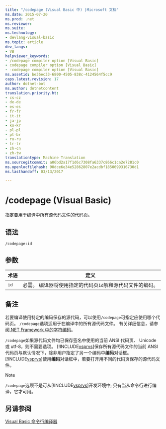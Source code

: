 ```yaml
---
title: "/codepage (Visual Basic 中) |Microsoft 文档"
ms.date: 2015-07-20
ms.prod: .net
ms.reviewer: 
ms.suite: 
ms.technology:
- devlang-visual-basic
ms.topic: article
dev_langs:
- VB
helpviewer_keywords:
- /codepage compiler option [Visual Basic]
- codepage compiler option [Visual Basic]
- -codepage compiler option [Visual Basic]
ms.assetid: be36ec33-6800-4505-838c-4124564f5cc9
caps.latest.revision: 17
author: dotnet-bot
ms.author: dotnetcontent
translation.priority.ht:
- cs-cz
- de-de
- es-es
- fr-fr
- it-it
- ja-jp
- ko-kr
- pl-pl
- pt-br
- ru-ru
- tr-tr
- zh-cn
- zh-tw
translationtype: Machine Translation
ms.sourcegitcommit: a06bd2a17f1d6c7308fa6337c866c1ca2e7281c0
ms.openlocfilehash: 90dce6e34e52862807e2acdbf1850699316730d1
ms.lasthandoff: 03/13/2017

---
```

# <a name="codepage-visual-basic"></a>/codepage (Visual Basic)
指定要用于编译中所有源代码文件的代码页。  
  
## <a name="syntax"></a>语法  
  
```  
/codepage:id  
```  
  
## <a name="arguments"></a>参数  
  
|术语|定义|  
|---|---|  
|`id`|必需。 编译器将使用指定的代码页`id`解释源代码文件的编码。|  
  
## <a name="remarks"></a>备注  
 若要编译使用特定的编码保存的源代码，可以使用`/codepage`可指定应使用哪个代码页。 `/codepage`选项适用于在编译中的所有源代码文件。 有关详细信息，请参阅[.NET Framework 中的字符编码](http://msdn.microsoft.com/library/bf6d9823-4c2d-48af-b280-919c5af66ae9)。  
  
 `/codepage`如果源代码文件均已保存签名中使用的当前 ANSI 代码页、 Unicode 或 utf-8，则不需要选项。 [!INCLUDE[vsprvs](../../../csharp/includes/vsprvs_md.md)]保存所有源代码文件的当前 ANSI 代码页与默认情况下，除非用户指定了另一个编码中**编码**对话框。 [!INCLUDE[vsprvs](../../../csharp/includes/vsprvs_md.md)]使用**编码**对话框中，若要打开用不同的代码页保存的源代码文件。  
  
> [!NOTE]
>  `/codepage`选项不是可从[!INCLUDE[vsprvs](../../../csharp/includes/vsprvs_md.md)]开发环境中; 只有当从命令行进行编译，它才可用。  
  
## <a name="see-also"></a>另请参阅  
 [Visual Basic 命令行编译器](../../../visual-basic/reference/command-line-compiler/index.md)
